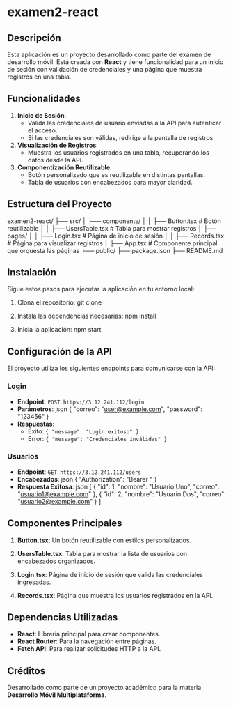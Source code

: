 # examen2-react

## Descripción
Esta aplicación es un proyecto desarrollado como parte del examen de desarrollo móvil. Está creada con **React** y tiene funcionalidad para un inicio de sesión con validación de credenciales y una página que muestra registros en una tabla.

## Funcionalidades
1. **Inicio de Sesión**:
   - Valida las credenciales de usuario enviadas a la API para autenticar el acceso.
   - Si las credenciales son válidas, redirige a la pantalla de registros.
2. **Visualización de Registros**:
   - Muestra los usuarios registrados en una tabla, recuperando los datos desde la API.
3. **Componentización Reutilizable**:
   - Botón personalizado que es reutilizable en distintas pantallas.
   - Tabla de usuarios con encabezados para mayor claridad.

## Estructura del Proyecto
examen2-react/
├── src/
│   ├── components/
│   │   ├── Button.tsx         # Botón reutilizable
│   │   ├── UsersTable.tsx     # Tabla para mostrar registros
│   ├── pages/
│   │   ├── Login.tsx          # Página de inicio de sesión
│   │   ├── Records.tsx        # Página para visualizar registros
│   ├── App.tsx                # Componente principal que orquesta las páginas
├── public/
├── package.json
├── README.md

## Instalación
Sigue estos pasos para ejecutar la aplicación en tu entorno local:

1. Clona el repositorio:
   git clone <url-del-repositorio>

2. Instala las dependencias necesarias:
   npm install

3. Inicia la aplicación:
   npm start
   

## Configuración de la API
El proyecto utiliza los siguientes endpoints para comunicarse con la API:

### **Login**
- **Endpoint**: `POST https://3.12.241.112/login`
- **Parámetros**:
  json
  {
      "correo": "user@example.com",
      "password": "123456"
  }
- **Respuestas**:
  - Éxito: `{ "message": "Login exitoso" }`
  - Error: `{ "message": "Credenciales inválidas" }`

### **Usuarios**
- **Endpoint**: `GET https://3.12.241.112/users`
- **Encabezados**:
 json
  {
      "Authorization": "Bearer <token>"
  }
- **Respuesta Exitosa**:
json
  [
      { "id": 1, "nombre": "Usuario Uno", "correo": "usuario1@example.com" },
      { "id": 2, "nombre": "Usuario Dos", "correo": "usuario2@example.com" }
  ]


## Componentes Principales
1. **Button.tsx**:
   Un botón reutilizable con estilos personalizados.

2. **UsersTable.tsx**:
   Tabla para mostrar la lista de usuarios con encabezados organizados.

3. **Login.tsx**:
   Página de inicio de sesión que valida las credenciales ingresadas.

4. **Records.tsx**:
   Página que muestra los usuarios registrados en la API.

## Dependencias Utilizadas
- **React**: Librería principal para crear componentes.
- **React Router**: Para la navegación entre páginas.
- **Fetch API**: Para realizar solicitudes HTTP a la API.

## Créditos
Desarrollado como parte de un proyecto académico para la materia **Desarrollo Móvil Multiplataforma**.
